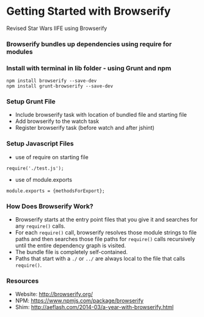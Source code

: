 # Getting Started with Browserify
Revised Star Wars IIFE using Browserify

### Browserify bundles up dependencies using require for modules

### Install with terminal in lib folder - using Grunt and npm
```
npm install browserify --save-dev
npm install grunt-browserify --save-dev
```

### Setup Grunt File
* Include browserify task with location of bundled file and starting file
* Add browserify to the watch task
* Register browserify task (before watch and after jshint)

### Setup Javascript Files
* use of require on starting file

```
require('./test.js');
```

* use of module.exports

```
module.exports = {methodsForExport};
```

### How Does Browserify Work?
* Browserify starts at the entry point files that you give it and searches for any `require()` calls.
* For each `require()` call, browserify resolves those module strings to file paths and then searches those file paths for `require()` calls recursively until the entire dependency graph is visited.
* The bundle file is completely self-contained.
* Paths that start with a `./` or `../` are always local to the file that calls `require()`.



### Resources
* Website: http://browserify.org/
* NPM: https://www.npmjs.com/package/browserify
* Shim: http://aeflash.com/2014-03/a-year-with-browserify.html